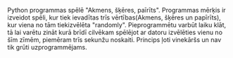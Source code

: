 Python programmas spēlē "Akmens, šķēres, paīrīts". Programmas mērķis ir izveidot spēli, kur tiek ievadītas trīs
vērtības(Akmens, šķēres un papīrīts), kur viena no tām tiekizvēlēta "randomly". Pieprogrammētu varbūt laiku klāt,
tā lai varētu zināt kurā brīdī cilvēkam spēlējot ar datoru izvēlēties vienu no šīm zīmēm, piemēram trīs sekunžu
noskaiti. Princips ļoti vinekāršs un nav tik grūti uzprogrammējams.  
